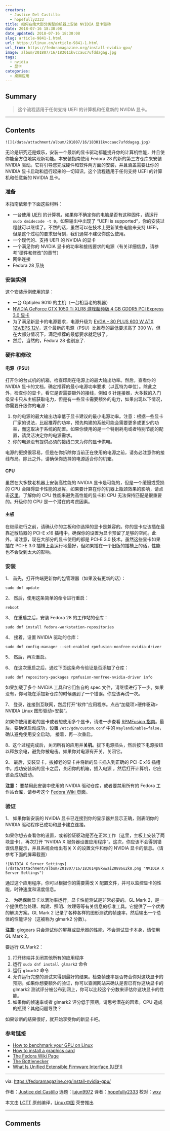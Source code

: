 ```yaml
---
creators:
  - Justice Del Castillo
  - hopefully2333
title: 如何在绝大部分类型的机器上安装 NVIDIA 显卡驱动
date: 2018-07-16 18:30:08
date_updated: 2018-07-16 18:30:08
slug: article-9841-1.html
url: https://linux.cn/article-9841-1.html
url_from: https://fedoramagazine.org/install-nvidia-gpu/
image: album/201807/16/183011kvccauc7ufddagag.jpg
tags:
  - nvidia
  - 显卡
categories:
  - 桌面应用
---
```


## Summary

> 这个流程适用于任何支持 UEFI 的计算机和任意新的 NVIDIA 显卡。

***

<!-- more -->

## Contents

`![](/data/attachment/album/201807/16/183011kvccauc7ufddagag.jpg)`

无论是研究还是娱乐，安装一个最新的显卡驱动都能提升你的计算机性能，并且使你能全方位地实现新功能。本安装指南使用 Fedora 28 的新的第三方仓库来安装 NVIDIA 驱动。它将引导您完成硬件和软件两方面的安装，并且涵盖需要让你的 NVIDIA 显卡启动和运行起来的一切知识。这个流程适用于任何支持 UEFI 的计算机和任意新的 NVIDIA 显卡。

### 准备

本指南依赖于下面这些材料：

* 一台使用 [UEFI](https://whatis.techtarget.com/definition/Unified-Extensible-Firmware-Interface-UEFI) 的计算机，如果你不确定你的电脑是否有这种固件，请运行 `sudo dmidecode -t 0`。如果输出中出现了 “UEFI is supported”，你的安装过程就可以继续了。不然的话，虽然可以在技术上更新某些电脑来支持 UEFI，但是这个过程的要求很苛刻，我们通常不建议你这么使用。
* 一个现代的、支持 UEFI 的 NVIDIA 的显卡
* 一个满足你的 NVIDIA 显卡的功率和接线要求的电源（有关详细信息，请参考“硬件和修改”的章节）
* 网络连接
* Fedora 28 系统

### 安装实例

这个安装示例使用的是：

* 一台 Optiplex 9010 的主机（一台相当老的机器）
* [NVIDIA GeForce GTX 1050 Ti XLR8 游戏超频版 4 GB GDDR5 PCI Express 3.0 显卡](https://www.cnet.com/products/pny-geforce-gtx-xlr8-gaming-1050-ti-overclocked-edition-graphics-card-gf-gtx-1050-ti-4-gb/specs/)
* 为了满足新显卡的电源要求，电源升级为 [EVGA – 80 PLUS 600 W ATX 12V/EPS 12V](https://www.evga.com/products/product.aspx?pn=100-B1-0600-KR)，这个最新的电源（PSU）比推荐的最低要求高了 300 W，但在大部分情况下，满足推荐的最低要求就足够了。
* 然后，当然的，Fedora 28 也别忘了.

### 硬件和修改

#### 电源（PSU）

打开你的台式机的机箱，检查印刷在电源上的最大输出功率。然后，查看你的 NVIDIA 显卡的文档，确定推荐的最小电源功率要求（以瓦特为单位）。除此之外，检查你的显卡，看它是否需要额外的接线，例如 6 针连接器，大多数的入门级显卡只从主板获取电力，但是有一些显卡需要额外的电力，如果出现以下情况，你需要升级你的电源：

1. 你的电源的最大输出功率低于显卡建议的最小电源功率。注意：根据一些显卡厂家的说法，比起推荐的功率，预先构建的系统可能会需要更多或更少的功率，而这取决于系统的配置。如果你使用的是一个特别耗电或者特别节能的配置，请灵活决定你的电源需求。
2. 你的电源没有提供必须的接线口来为你的显卡供电。

电源的更换很容易，但是在你拆除你当前正在使用的电源之前，请务必注意你的接线布局。除此之外，请确保你选择的电源适合你的机箱。

#### CPU

虽然在大多数老机器上安装高性能的 NVIDIA 显卡是可能的，但是一个缓慢或受损的 CPU 会阻碍显卡性能的发挥，如果要计算在你的机器上瓶颈效果的影响，请点击[这里](http://thebottlenecker.com "Home: The Bottle Necker")。了解你的 CPU 性能来避免高性能的显卡和 CPU 无法保持匹配是很重要的。升级你的 CPU 是一个潜在的考虑因素。

#### 主板

在继续进行之前，请确认你的主板和你选择的显卡是兼容的。你的显卡应该插在最靠近散热器的 PCI-E x16 插槽中。确保你的设置为显卡预留了足够的空间。此外，请注意，现在大部分的显卡使用的都是 PCI-E 3.0 技术。虽然这些显卡如果插在 PCI-E 3.0 插槽上会运行地最好，但如果插在一个旧版的插槽上的话，性能也不会受到太大的影响。

### 安装

1、 首先，打开终端更新你的包管理器（如果没有更新的话）：

```shell
sudo dnf update
```

2、 然后，使用这条简单的命令进行重启：

```shell
reboot
```

3、 在重启之后，安装 Fedora 28 的工作站的仓库：

```shell
sudo dnf install fedora-workstation-repositories
```

4、 接着，设置 NVIDIA 驱动的仓库：

```shell
sudo dnf config-manager --set-enabled rpmfusion-nonfree-nvidia-driver
```

5、 然后，再次重启。

6、 在这次重启之后，通过下面这条命令验证是否添加了仓库：

```shell
sudo dnf repository-packages rpmfusion-nonfree-nvidia-driver info
```

如果加载了多个 NVIDIA 工具和它们各自的 spec 文件，请继续进行下一步。如果没有，你可能在添加新仓库的时候遇到了一个错误。你应该再试一次。

7、 登录，连接到互联网，然后打开“软件”应用程序。点击“加载项>硬件驱动> NVIDIA Linux 图形驱动>安装”。

如果你使用更老的显卡或者想使用多个显卡，请进一步查看 [RPMFusion 指南](https://rpmfusion.org/Howto/NVIDIA?highlight=%28CategoryHowto%29)。最后，要确保启动成功，设置 `/etc/gdm/custom.conf` 中的 `WaylandEnable=false`，确认避免使用安全启动。 接着，再一次重启。

8、这个过程完成后，关闭所有的应用并**关机**。拔下电源插头，然后按下电源按钮以释放余电，避免你被电击。如果你对电源有开关，关闭它。

9、 最后，安装显卡，拔掉老的显卡并将新的显卡插入到正确的 PCI-E x16 插槽中。成功安装新的显卡之后，关闭你的机箱，插入电源 ，然后打开计算机，它应该会成功启动。

**注意：** 要禁用此安装中使用的 NVIDIA 驱动仓库，或者要禁用所有的 Fedora 工作站仓库，请参考这个 [Fedora Wiki 页面](https://fedoraproject.org/wiki/Workstation/Third_Party_Software_Repositories)。

### 验证

1、 如果你新安装的 NVIDIA 显卡已连接到你的显示器并显示正确，则表明你的 NVIDIA 驱动程序已成功和显卡建立连接。

如果你想去查看你的设置，或者验证驱动是否在正常工作（这里，主板上安装了两块显卡），再次打开 “NVIDIA X 服务器设置应用程序”。这次，你应该不会得到错误信息提示，并且系统会给出有关 X 的设置文件和你的 NVIDIA 显卡的信息。（请参考下面的屏幕截图）

`![NVIDIA X Server Settings](/data/attachment/album/201807/16/183014p8kwwai28886u2k8.png "NVIDIA X Server Settings")`

通过这个应用程序，你可以根据你的需要需改 X 配置文件，并可以监控显卡的性能，时钟速度和温度信息。

2、 为确保新显卡以满功率运行，显卡性能测试是非常必要的。GL Mark 2，是一个提供后台处理、构建、照明、纹理等等有关信息的标准工具。它提供了一个优秀的解决方案。GL Mark 2 记录了各种各样的图形测试的帧速率，然后输出一个总体的性能评分（这被称为 glmark2 分数）。

**注意:** glxgears 只会测试你的屏幕或显示器的性能，不会测试显卡本身，请使用 GL Mark 2。

要运行 GLMark2：

1. 打开终端并关闭其他所有的应用程序
2. 运行 `sudo dnf install glmark2` 命令
3. 运行 `glmark2` 命令
4. 允许运行完整的测试来得到最好的结果。检查帧速率是否符合你对这块显卡的预期。如果你想要额外的验证，你可以查阅网站来确认是否已有你这块显卡的 glmark2 测试评分被公布到网上，你可以比较这个分数来评估你这块显卡的性能。
5. 如果你的帧速率或者 glmark2 评分低于预期，请思考潜在的因素。CPU 造成的瓶颈？其他问题导致？

如果诊断的结果很好，就开始享受你的新显卡吧。

### 参考链接

* [How to benchmark your GPU on Linux](https://www.howtoforge.com/tutorial/linux-gpu-benchmark/)
* [How to install a graphics card](https://www.pcworld.com/article/2913370/components-graphics/how-to-install-a-graphics-card.html)
* [The Fedora Wiki Page](https://fedoraproject.org/wiki/Workstation/Third_Party_Software_Repositories)
* [The Bottlenecker](http://thebottlenecker.com "Home: The Bottle Necker")
* [What Is Unified Extensible Firmware Interface (UEFI)](https://whatis.techtarget.com/definition/Unified-Extensible-Firmware-Interface-UEFI)

---

via: <https://fedoramagazine.org/install-nvidia-gpu/>

作者：[Justice del Castillo](https://fedoramagazine.org/author/justice/) 选题：[lujun9972](https://github.com/lujun9972) 译者：[hopefully2333](https://github.com/hopefully2333) 校对：[wxy](https://github.com/wxy)

本文由 [LCTT](https://github.com/LCTT/TranslateProject) 原创编译，[Linux中国](https://linux.cn/) 荣誉推出

***

## Comments
